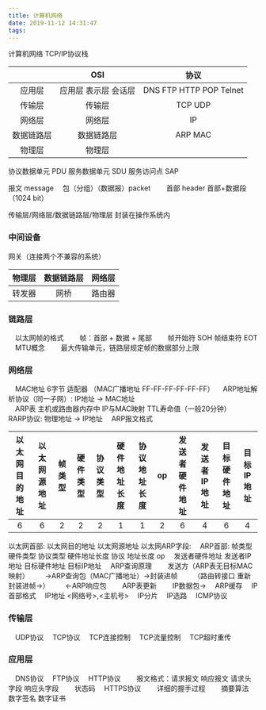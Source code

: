 ```yaml
---
title: 计算机网络
date: 2019-11-12 14:31:47
tags:
---
```

计算机网络
TCP/IP协议栈

&nbsp;| OSI| 协议
:-: | :-: | :-:
应用层 | 应用层 表示层 会话层 | DNS FTP HTTP POP Telnet
传输层 | 传输层 | TCP UDP
网络层 | 网络层 | IP
数据链路层 | 数据链路层 | ARP MAC
物理层 | 物理层 | &nbsp;

协议数据单元 PDU 服务数据单元 SDU 服务访问点 SAP

报文 message
&emsp;包（分组）（数据报）packet
&emsp;&emsp;首部 header
首部+数据段（1024 bit）

传输层/网络层/数据链路层/物理层 封装在操作系统内
### 中间设备
网关（连接两个不兼容的系统）

物理层 | 数据链路层 | 网络层 
:-: | :-: | :-: 
转发器 | 网桥 | 路由器 

### 链路层
&emsp;以太网帧的格式
&emsp;&emsp;帧：首部 + 数据 + 尾部
&emsp;&emsp;帧开始符 SOH 帧结束符 EOT
&emsp;MTU概念
&emsp;&emsp;最大传输单元，链路层规定帧的数据部分上限
### 网络层
&emsp;MAC地址 6字节 适配器 （MAC广播地址 FF-FF-FF-FF-FF-FF）
&emsp;ARP地址解析协议（同一子网）: IP地址 -> MAC地址  
&emsp;ARP表 主机或路由器内存中 IP与MAC映射 TTL寿命值（一般20分钟）
&emsp;RARP协议: 物理地址 -> IP地址
&emsp;ARP报文格式

以太网目的地址 | 以太网源地址 | 帧类型 | 硬件类型 | 协议类型 | 硬件地址长度 | 协议地址长度 | op | 发送者硬件地址 | 发送者IP地址 | 目标硬件地址 | 目标IP地址
:-: | :-: | :-: | :-: | :-: | :-: | :-: | :-: | :-: | :-: | :-: | :-:
6 | 6 | 2 | 2 | 2 | 1 | 1 | 2 | 6 | 4 | 6 | 4

以太网首部: 以太网目的地址 以太网源地址
以太网ARP字段:
&emsp;ARP首部: 帧类型 硬件类型 协议类型 硬件地址长度 协议 地址长度 op
&emsp;发送者硬件地址 发送者IP地址 目标硬件地址 目标IP地址
&emsp;ARP查询原理
&emsp;&emsp;发送方（ARP表无目标MAC映射）
&emsp;&emsp;->ARP查询包（MAC广播地址）->封装进帧
&emsp;&emsp;（路由转接口 重新封装进帧->）
&emsp;&emsp;<-ARP响应包
&emsp;&emsp;ARP表更新
&emsp;&emsp;IP数据包->
&emsp;ARP缓存
&emsp;IP首部格式
&emsp;IP地址 <网络号>,<主机号>
&emsp;IP分片
&emsp;IP选路
&emsp;ICMP协议
### 传输层
&emsp;UDP协议
&emsp;TCP协议
&emsp;TCP连接控制
&emsp;TCP流量控制
&emsp;TCP超时重传
### 应用层
&emsp;DNS协议
&emsp;FTP协议
&emsp;HTTP协议
&emsp;&emsp;报文格式：请求报文 响应报文 请求头字段 响应头字段
&emsp;&emsp;状态码
&emsp;HTTPS协议
&emsp;&emsp;详细的握手过程
&emsp;&emsp;摘要算法 数字签名 数字证书
